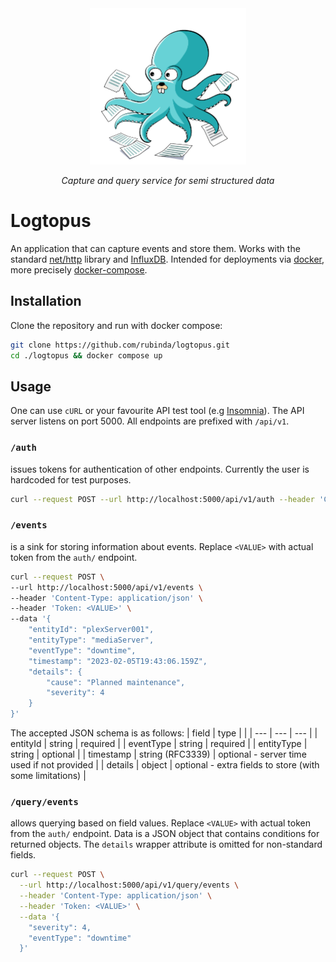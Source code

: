 <div align="center">
  <img src="docs/logtopus.png" width="250" alt="Logtopus logo" />
  <p align="center">
  <i>Capture and query service for semi structured data</i>
  </p>
</div>

# Logtopus

An application that can capture events and store them. Works with the standard [net/http](https://pkg.go.dev/net/http) library and [InfluxDB](https://www.influxdata.com/). Intended for deployments via [docker](https://docs.docker.com/get-docker/), more precisely [docker-compose](https://docs.docker.com/compose/).

## Installation

Clone the repository and run with docker compose:

```bash
git clone https://github.com/rubinda/logtopus.git
cd ./logtopus && docker compose up
```

## Usage

One can use `cURL` or your favourite API test tool (e.g [Insomnia](https://insomnia.rest/)). The API server listens on port 5000. All endpoints are prefixed with `/api/v1`.

### `/auth` <br>

issues tokens for authentication of other endpoints. Currently the user is hardcoded for test purposes.

```bash
curl --request POST --url http://localhost:5000/api/v1/auth --header 'Content-Type: application/json' --data '{"user":"johnnyHotbody","pass":"me-llamo-johnny"}'
```

### `/events` <br>

is a sink for storing information about events. Replace `<VALUE>` with actual token from the `auth/` endpoint.

```bash
curl --request POST \
--url http://localhost:5000/api/v1/events \
--header 'Content-Type: application/json' \
--header 'Token: <VALUE>' \
--data '{
    "entityId": "plexServer001",
    "entityType": "mediaServer",
    "eventType": "downtime",
    "timestamp": "2023-02-05T19:43:06.159Z",
    "details": {
        "cause": "Planned maintenance",
        "severity": 4
    }
}'
```

The accepted JSON schema is as follows:
| field | type | |
| --- | --- | --- |
| entityId | string | required |
| eventType | string | required |
| entityType | string | optional |
| timestamp | string (RFC3339) | optional - server time used if not provided |
| details | object | optional - extra fields to store (with some limitations) |

### `/query/events` <br>

allows querying based on field values. Replace `<VALUE>` with actual token from the `auth/` endpoint. Data is a JSON object that contains conditions for returned objects. The `details` wrapper attribute is omitted for non-standard fields.

```bash
curl --request POST \
  --url http://localhost:5000/api/v1/query/events \
  --header 'Content-Type: application/json' \
  --header 'Token: <VALUE>' \
  --data '{
    "severity": 4,
    "eventType": "downtime"
  }'
```
